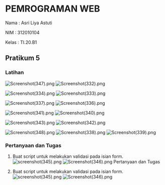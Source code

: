 # PEMROGRAMAN WEB
Nama    : Asri Liya Astuti

NIM     : 312010104

Kelas   : TI.20.B1

## Pratikum 5

### Latihan

![Screenshot(347).png](https://github.com/asriliya/Lab5Web/blob/main/ss/Screenshot%20(347).png)
![Screenshot(332).png](https://github.com/asriliya/Lab5Web/blob/main/ss/Screenshot%20(332).png)

![Screenshot(334).png](https://github.com/asriliya/Lab5Web/blob/main/ss/Screenshot%20(334).png)
![Screenshot(333).png](https://github.com/asriliya/Lab5Web/blob/main/ss/Screenshot%20(333).png)

![Screenshot(337).png](https://github.com/asriliya/Lab5Web/blob/main/ss/Screenshot%20(337).png)
![Screenshot(336).png](https://github.com/asriliya/Lab5Web/blob/main/ss/Screenshot%20(336).png)

![Screenshot(341).png](https://github.com/asriliya/Lab5Web/blob/main/ss/Screenshot%20(341).png)
![Screenshot(340).png](https://github.com/asriliya/Lab5Web/blob/main/ss/Screenshot%20(340).png)

![Screenshot(343).png](https://github.com/asriliya/Lab5Web/blob/main/ss/Screenshot%20(343).png)
![Screenshot(342).png](https://github.com/asriliya/Lab5Web/blob/main/ss/Screenshot%20(342).png)

![Screenshot(348).png](https://github.com/asriliya/Lab5Web/blob/main/ss/Screenshot%20(348).png)
![Screenshot(338).png](https://github.com/asriliya/Lab5Web/blob/main/ss/Screenshot%20(338).png)
![Screenshot(339).png](https://github.com/asriliya/Lab5Web/blob/main/ss/Screenshot%20(339).png)


### Pertanyaan dan Tugas 
1. Buat script untuk melakukan validasi pada isian form. 
![screenshot(345).png](https://github.com/asriliya/Lab5Web/blob/main/ss/Screenshot%20(345).png)
![Screenshot(346).png](https://github.com/asriliya/Lab5Web/blob/main/ss/Screenshot%20(346).png)
Pertanyaan dan Tugas 

1. Buat script untuk melakukan validasi pada isian form. 
![screenshot(345).png](https://github.com/asriliya/Lab5Web/blob/main/ss/Screenshot%20(345).png)
![Screenshot(346).png](https://github.com/asriliya/Lab5Web/blob/main/ss/Screenshot%20(346).png)
